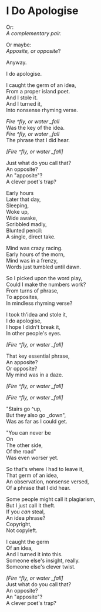 # I Do Apologise

Or:  
*A complementary pair.*  
  
Or maybe:  
*Apposite, or opposite*?  

Anyway.  
  
I do apologise.  
  
I caught the germ of an idea,  
From a proper island poet.  
And I stole it.  
And I turned it,  
Into nonsense rhyming verse.  
  
*Fire ^fly, or water _fall*  
Was the key of the idea.  
*Fire ^fly, or water _fall*  
The phrase that I did hear.  
  
*[Fire ^fly, or water _fall]*  
  
Just what do you call that?  
An opposite?  
An "apposite"?  
A clever poet's trap?
  
Early hours  
Later that day,  
Sleeping,  
Woke up,  
Wide awake,  
Scribbled madly,  
Blunted pencil:  
A single, direct take.
 
Mind was crazy racing.  
Early hours of the morn,  
Mind was in a frenzy,  
Words just tumbled until dawn.  
   
So I picked upon the word play,  
Could I make the numbers work?  
From turns of phrase,  
To apposites,  
In mindless rhyming verse?  

I took th'idea and stole it,  
I do apologise,  
I hope I didn't break it,  
In other people's eyes.  

*[Fire ^fly, or water _fall]*  
  
That key essential phrase,  
An apposite?  
Or opposite?  
My mind was in a daze.  

*[Fire ^fly, or water _fall]*  
  
*[Fire ^fly, or water _fall]*  
  
"Stairs go ^up,  
But they also go _down",  
Was as far as I could get.  
  
"You can never be  
On  
The other side,  
Of the road"  
Was even worser yet.  
  
So that's where I had to leave it,  
That germ of an idea,  
An observation, nonsense versed,  
Of a phrase that I did hear.  
  
Some people might call it plagiarism,  
But I just call it theft.  
If you *can* steal,  
An idea phrase?  
Copyright,  
Not copyleft.  
  
I caught the germ  
Of an idea,  
And I turned it into this.  
Someone else's insight, really.  
Someone else's clever twist.  
    
*[Fire ^fly, or water _fall]*  
Just what do you call that?  
An opposite?  
An "apposite"?  
A clever poet's trap?  
